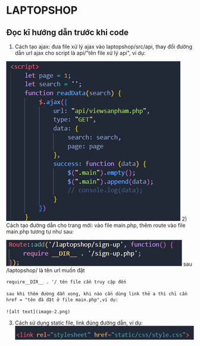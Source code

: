 # LAPTOPSHOP
## Đọc kĩ hướng dẫn trước khi code
1) Cách tạo ajax: đưa file xử lý ajax vào laptopshop/src/api, thay đổi đường dẫn url ajax cho script là api/"tên file xử lý api", ví dụ:

![alt text](image.png)
2) Cách tạo đường dẫn cho trang mới: vào file main.php, thêm route vào file main.php tương tự như sau:

![alt text](image-1.png)
    sau /laptopshop/ là tên url muốn đặt

    require__DIR__ . '/ tên file cần truy cập đến

    sau khi thêm đường dẫn xong, khi nào cần dùng link thẻ a thì chỉ cần href = "tên đã đặt ở file main.php",ví dụ:

    ![alt text](image-2.png)

3) Cách sử dụng static file, link đúng đường dẫn, ví dụ:
![alt text](image-3.png)
